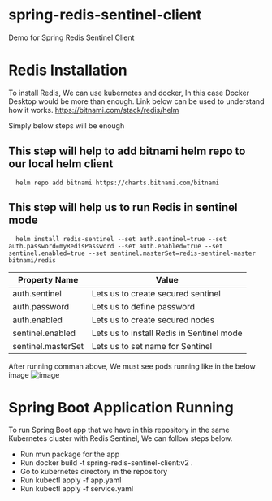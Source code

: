 # spring-redis-sentinel-client
Demo for Spring Redis Sentinel Client

# Redis Installation
To install Redis, We can use kubernetes and docker, In this case Docker Desktop would be more than enough.
Link below can be used to understand how it works. https://bitnami.com/stack/redis/helm

Simply below steps will be enough

## This step will help to add bitnami helm repo to our local helm client
```shell 
  helm repo add bitnami https://charts.bitnami.com/bitnami
```
## This step will help us to run Redis in sentinel mode
```shell 
  helm install redis-sentinel --set auth.sentinel=true --set auth.password=myRedisPassword --set auth.enabled=true --set sentinel.enabled=true --set sentinel.masterSet=redis-sentinel-master bitnami/redis
```

| Property Name  | Value |
| ------------- | ------------- |
| auth.sentinel  | Lets us to create secured sentinel  |
| auth.password  | Lets us to define password |
| auth.enabled  | Lets us to create secured nodes |
| sentinel.enabled  | Lets us to install Redis in Sentinel mode |
| sentinel.masterSet  | Lets us to set name for Sentinel |

After running comman above, We must see pods running like in the below image
![image](https://user-images.githubusercontent.com/13851288/224551709-dd45b87b-6946-421a-957b-25137e4c2c9d.png)

# Spring Boot Application Running
To run Spring Boot app that we have in this repository in the same Kubernetes cluster with Redis Sentinel, We can follow steps below.

* Run mvn package for the app
* Run docker build -t spring-redis-sentinel-client:v2 .
* Go to kubernetes directory in the repository
* Run kubectl apply -f app.yaml
* Run kubectl apply -f service.yaml
